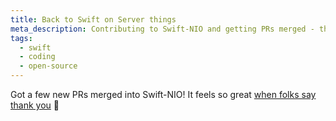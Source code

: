 ```yaml
---
title: Back to Swift on Server things
meta_description: Contributing to Swift-NIO and getting PRs merged - the joy of open source contributions and appreciation from maintainers
tags:
  - swift
  - coding
  - open-source
---
```


Got a few new PRs merged into Swift-NIO! It feels so great [when folks say thank you](https://github.com/apple/swift-nio/pull/3067#issuecomment-2621121418) 🖤
